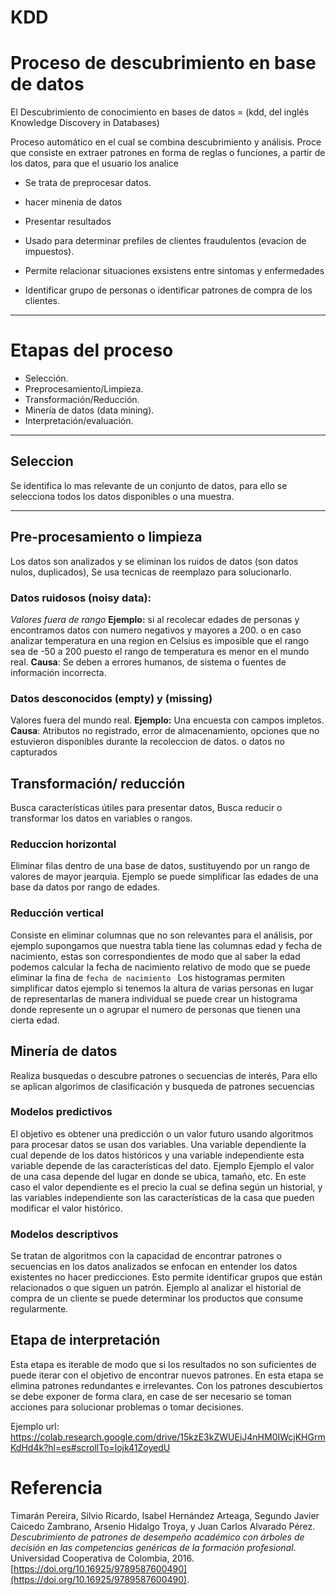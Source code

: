 # KDD

# Proceso de descubrimiento en base de datos

El Descubrimiento de conocimiento en bases de datos = (kdd, del inglés Knowledge Discovery in Databases)

Proceso automático en el cual se combina descubrimiento y análisis. Proce que consiste en extraer patrones en forma de reglas o funciones, a partir de los datos, para que el usuario los analice 


- Se trata de preprocesar datos.
- hacer minenia de datos
- Presentar resultados


- Usado para determinar prefiles de clientes fraudulentos (evacion de impuestos).
- Permite relacionar situaciones exsistens entre sintomas y enfermedades
- Identificar grupo de personas o identificar patrones de compra de los clientes. 
---

# Etapas del proceso 
- Selección.
- Preprocesamiento/Limpieza.
- Transformación/Reducción.
- Minería de datos (data mining).
- Interpretación/evaluación.

---
## Seleccion

Se identifica lo mas relevante de un conjunto de datos, para ello se  selecciona todos los datos disponibles o una muestra. 

---
## Pre-procesamiento o limpieza 

Los datos son analizados y se eliminan los ruidos de datos (son datos nulos, duplicados), Se usa tecnicas de reemplazo para solucionarlo. 



### Datos ruidosos (noisy data):
*Valores fuera de rango*
	**Ejemplo:**
	 si al recolecar edades de personas y encontramos datos con numero negativos y mayores a 200. o en caso analizar temperatura en una region en Celsius es imposible que el rango sea de -50 a 200 puesto el rango de temperatura es menor en el mundo real. 
	**Causa**:
	 Se deben a errores humanos, de sistema o fuentes de información incorrecta.

### Datos desconocidos (empty) y (missing)
 Valores fuera del mundo real.
	**Ejemplo:**
	 Una encuesta con campos impletos.
	**Causa**:
	 Atributos no registrado, error de almacenamiento, opciones que no estuvieron disponibles durante la recoleccion de datos.
	 o datos no capturados


## Transformación/ reducción 

Busca características útiles para presentar datos,
Busca reducir o transformar los datos en variables o rangos.

### Reduccion horizontal
Eliminar filas dentro de una base de datos, sustituyendo por un rango de valores de mayor jearquia. Ejemplo se puede simplificar las edades de una base da datos por rango de edades.

### Reducción vertical
Consiste en eliminar columnas que no son relevantes para el análisis, por ejemplo supongamos que nuestra tabla tiene las columnas edad y fecha de nacimiento, estas son correspondientes de modo que al saber la edad podemos calcular la fecha de nacimiento relativo de modo que se puede eliminar la fina de `fecha de nacimiento `
Los histogramas permiten simplificar  datos ejemplo si tenemos la altura de varias personas en lugar de representarlas de manera individual se puede crear un histograma donde represente un o agrupar el numero de personas que tienen una cierta edad.

## Minería de datos 
Realiza busquedas o descubre patrones o secuencias de interés, 
Para ello se aplican algorimos de clasificación y busqueda de patrones secuencias 

### Modelos predictivos
El objetivo es obtener una predicción o un valor futuro usando algoritmos para procesar datos se usan dos variables. Una variable dependiente la cual depende de los datos históricos y una variable independiente esta variable depende de las características del dato.
Ejemplo Ejemplo el valor de una casa depende del lugar en donde se ubica, tamaño, etc. En este caso el valor dependiente es el precio la cual se defina según un historial, y las variables independiente son las características de la casa que pueden modificar el valor histórico.

### Modelos descriptivos
Se tratan de algoritmos  con la capacidad de encontrar patrones o secuencias en los datos analizados se enfocan en entender los datos existentes no hacer predicciones. Esto permite identificar grupos que están relacionados o que siguen un patrón. 
Ejemplo al analizar el historial de compra de un cliente se puede determinar los productos que consume regularmente.

## Etapa de interpretación 
Esta etapa es iterable de modo que si los resultados no son suficientes de puede iterar con el objetivo de encontrar nuevos patrones. En esta etapa se elimina patrones redundantes e irrelevantes. Con los patrones descubiertos se debe exponer de forma clara, en case de ser necesario se toman acciones para solucionar problemas o tomar decisiones.

Ejemplo 
url: https://colab.research.google.com/drive/15kzE3kZWUEiJ4nHM0IWcjKHGrmKdHd4k?hl=es#scrollTo=lojk41ZoyedU


# Referencia
Timarán Pereira, Silvio Ricardo, Isabel Hernández Arteaga, Segundo Javier Caicedo Zambrano, Arsenio Hidalgo Troya, y Juan Carlos Alvarado Pérez. _Descubrimiento de patrones de desempeño académico con árboles de decisión en las competencias genéricas de la formación profesional_. Universidad Cooperativa de Colombia, 2016. [https://doi.org/10.16925/9789587600490](https://doi.org/10.16925/9789587600490).
